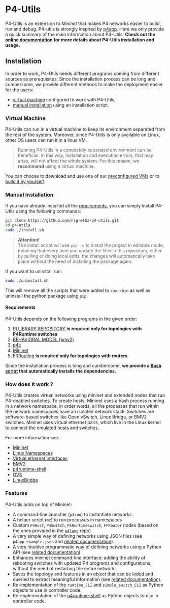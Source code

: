 # P4-Utils

P4-Utils is an extension to *Mininet* that makes P4 networks easier to build, run and debug. P4-utils is strongly
inspired by [p4app](https://github.com/p4lang/p4app). Here we only provide a quick summary of the main information
about P4-Utils. **Check out the [online documentation](https://nsg-ethz.github.io/p4-utils/index.html)
for more details about P4-Utils installation and usage.**

## Installation

In order to work, P4-Utils needs different programs coming from different sources as prerequisites.
Since the installation process can be long and cumbersome, we provide different methods to make the
deployment easier for the users:

- [virtual machine](#virtual-machine) configured to work with P4-Utils,
- [manual installation](#manual-installation) using an installation script.

### Virtual Machine

P4-Utils can run in a virtual machine to keep its environment separated from the rest of the system.
Moreover, since P4-Utils is only available on Linux, other OS users can run it in a linux VM.

> Running P4-Utils in a completely separated environment can be beneficial: in this way, installation
> and execution errors, that may arise, will not affect the whole system. For this reason, we **recommend**
> using a virtual machine.

You can choose to download and use one of our 
[preconfigured VMs](https://nsg-ethz.github.io/p4-utils/installation.html#use-our-preconfigured-vm)
or to [build it by yourself](./vm).

### Manual Installation

If you have already installed all the [requirements](#requirements), you can simply
install P4-Utils using the following commands:

```bash
git clone https://github.com/nsg-ethz/p4-utils.git
cd p4-utils
sudo ./install.sh
```

> **Attention!**  
> The install script will use `pip -e` to install the project in editable mode, meaning that every time you update the files
> in this repository, either by pulling or doing local edits, the changes will automatically take place without the need of
> installing the package again.

If you want to uninstall run:

```bash
sudo ./uninstall.sh
```

This will remove all the scripts that were added to `/usr/bin` as well as uninstall the python package using `pip`.

#### Requirements

P4-Utils depends on the following programs in the given order:

1. [PI LIBRARY REPOSITORY](https://github.com/p4lang/PI) **is required only for topologies with
   P4Runtime switches**
2. [BEHAVIORAL MODEL (bmv2)](https://github.com/p4lang/behavioral-model)
3. [p4c](https://github.com/p4lang/p4c)
4. [Mininet](https://github.com/mininet/mininet)
5. [FRRouting](https://github.com/FRRouting/FRR) **is required 
   only for topologies with routers**

Since the installation process is long and cumbersome, **we provide a [Bash script](./install-tools)
that automatically installs the dependencies.**

### How does it work ?

P4-Utils creates virtual networks using mininet and extended nodes that run P4-enabled switches. To create hosts,
Mininet uses a bash process running in a network namespace, in order words, all the processes that run within the
network namespaces have an isolated network stack. Switches are software-based switches like Open vSwitch, Linux Bridge,
or BMV2 switches. Mininet uses virtual ethernet pairs, which live in the Linux kernel to connect the emulated hosts and switches.

For more information see:

 - [Mininet](http://mininet.org/)
 - [Linux Namespaces](https://blogs.igalia.com/dpino/2016/04/10/network-namespaces/)
 - [Virtual ethernet interfaces](http://man7.org/linux/man-pages/man4/veth.4.html)
 - [BMV2](https://github.com/p4lang/behavioral-model)
 - [p4runtime-shell](https://github.com/p4lang/p4runtime-shell)
 - [OVS](https://www.openvswitch.org/)
 - [LinuxBridge](https://cloudbuilder.in/blogs/2013/12/02/linux-bridge-virtual-networking/)

### Features

P4-Utils adds on top of Mininet:

- A command-line launcher (`p4run`) to instantiate networks.
- A helper script (`mx`) to run processes in namespaces
- Custom `P4Host`, `P4Switch`, `P4RuntimeSwitch`, `FFRouter` nodes (based on the ones provided in the [`p4lang`](https://github.com/p4lang) repo)
- A very simple way of defining networks using JSON files (see `p4app_example.json` and [related documentation](https://nsg-ethz.github.io/p4-utils/usage.html#json)).
- A very intuitive programmatic way of defining networks using a Python API (see [related documentation](https://nsg-ethz.github.io/p4-utils/usage.html#python))
- Enhances mininet command-line interface: adding the ability of rebooting switches with updated P4 programs and configurations, without the need
 of restarting the entire network.
- Saves the topology and features in an object that can be loded and queried to extract meaningful information (see [related documentation](https://nsg-ethz.github.io/p4-utils/advanced_usage.html#topology-database)).
- Re-implementation of the `runtime_CLI` and `simple_switch_CLI` as Python objects to use in controller code.
- Re-implementation of the [p4runtime-shell](https://github.com/p4lang/p4runtime-shell) as Python objects to use in controller code.
